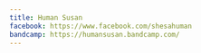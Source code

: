 ```yaml
---
title: Human Susan
facebook: https://www.facebook.com/shesahuman
bandcamp: https://humansusan.bandcamp.com/
---
```

